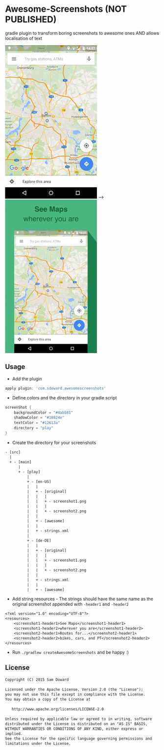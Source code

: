 # Awesome-Screenshots (NOT PUBLISHED)
gradle plugin to transform boring screenshots to awesome ones AND allows localisation of text

![alt text](https://github.com/sdoward/Awesome-Screenshots/blob/master/art/before.png "before")  -->       ![alt text](https://github.com/sdoward/Awesome-Screenshots/blob/master/art/after.png "after")


## Usage

- Add the plugin
```groovy
apply plugin: 'com.sdoward.awesomescreenshots'
```

- Define colors and the directory in your gradle script

```groovy
screenShot {
    backgroundColor = "#4ab581"
    shadowColor = "#18824e"
    textColor = "#12613a"
    directory = "play"
}

```

- Create the directory for your screenshots

```
- [src]
  |
  + - [main]
      |
      + - [play]
          |
          + - [en-US]
          |   |
          |   + - [original]
          |   |   |
          |   |   + - screenshot1.png
          |   |   |
          |   |   + - screenshot2.png
          |   |
          |   + - [awesome]
          |   |
          |   + - strings.xml
          |
          + - [de-DE]
          |   |
          |   + - [original]
          |   |   |
          |   |   + - screenshot1.png
          |   |   |
          |   |   + - screenshot2.png
          |   |
          |   + - strings.xml
          |   |
          |   + - [awesome]
```
- Add string resources - The strings should have the same name as the original screenshot appended with `-header1` and `-header2` 

 
```
<?xml version="1.0" encoding="UTF-8"?>
<resources>
    <screenshot1-header1>See Maps</screenshot1-header1>
    <screenshot1-header2>wherever you are</screenshot1-header2>
    <screenshot2-header1>Routes for...</screenshot2-header1>
    <screenshot2-header2>bikes, cars, and PT</screenshot2-header2>
</resources>
```

- Run `./gradlew createAwesomeScreenshots` and be happy :)

License
-------

    Copyright (C) 2015 Sam Doward

    Licensed under the Apache License, Version 2.0 (the "License");
    you may not use this file except in compliance with the License.
    You may obtain a copy of the License at

       http://www.apache.org/licenses/LICENSE-2.0

    Unless required by applicable law or agreed to in writing, software
    distributed under the License is distributed on an "AS IS" BASIS,
    WITHOUT WARRANTIES OR CONDITIONS OF ANY KIND, either express or implied.
    See the License for the specific language governing permissions and
    limitations under the License.
